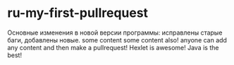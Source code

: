 # ru-my-first-pullrequest
Основные изменения в новой версии программы: исправлены старые баги, добавлены новые.
some content
some content also! anyone can add any content and then make a pullrequest!
Hexlet is awesome! Java is the best!
